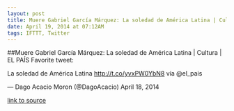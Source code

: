 ```yaml
---
layout: post
title: Muere Gabriel García Márquez: La soledad de América Latina | Cultura | EL PAÍS
date: April 19, 2014 at 07:12AM
tags: IFTTT, Twitter
---
```

##Muere Gabriel García Márquez: La soledad de América Latina | Cultura | EL PAÍS
Favorite tweet:

La soledad de América Latina http://t.co/yvxPW0YbN8 vía @el_pais

— Dago Acacio Moron (@DagoAcacio) April 18, 2014

[link to source](http://ift.tt/1lij0au) 
